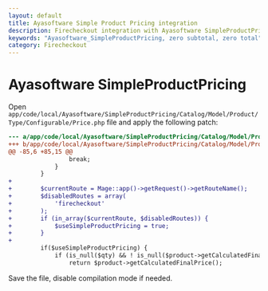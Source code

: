 ```yaml
---
layout: default
title: Ayasoftware Simple Product Pricing integration
description: Firecheckout integration with Ayasoftware SimpleProductPricing
keywords: "Ayasoftware_SimpleProductPricing, zero subtotal, zero total"
category: Firecheckout
---
```


# Ayasoftware SimpleProductPricing

Open `app/code/local/Ayasoftware/SimpleProductPricing/Catalog/Model/Product/Type/Configurable/Price.php`
file and apply the following patch:

```diff
--- a/app/code/local/Ayasoftware/SimpleProductPricing/Catalog/Model/Product/Type/Configurable/Price.php
+++ b/app/code/local/Ayasoftware/SimpleProductPricing/Catalog/Model/Product/Type/Configurable/Price.php
@@ -85,6 +85,15 @@
                 break;
             }
         }
+
+        $currentRoute = Mage::app()->getRequest()->getRouteName();
+        $disabledRoutes = array(
+            'firecheckout'
+        );
+        if (in_array($currentRoute, $disabledRoutes)) {
+            $useSimpleProductPricing = true;
+        }
+
         if($useSimpleProductPricing) {
             if (is_null($qty) && ! is_null($product->getCalculatedFinalPrice())) {
                 return $product->getCalculatedFinalPrice();
```

Save the file, disable compilation mode if needed.
